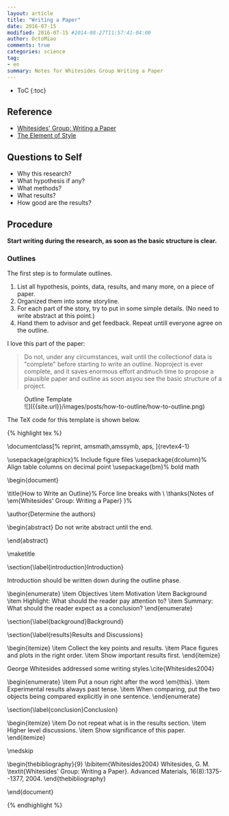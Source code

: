 ```yaml
---
layout: article
title: "Writing a Paper"
date: 2016-07-15
modified: 2016-07-15 #2014-08-27T11:57:41-04:00
author: OctoMiao
comments: true
categories: science
tag:
- en
summary: Notes for Whitesides Group Writing a Paper
---
```



* ToC
{:toc}


## Reference

* [Whitesides' Group: Writing a Paper](http://dx.doi.org/10.1002/adma.200400767)
* [The Element of Style](https://en.wikipedia.org/wiki/The_Elements_of_Style)

## Questions to Self

* Why this research?
* What hypothesis if any?
* What methods?
* What results?
* How good are the results?


## Procedure

**Start writing during the research, as soon as the basic structure is clear.**


### Outlines

The first step is to formulate outlines.

1. List all hypothesis, points, data, results, and many more, on a piece of paper.
2. Organized them into some storyline.
3. For each part of the story, try to put in some simple details. (No need to write abstract at this point.)
4. Hand them to advisor and get feedback. Repeat untill everyone agree on the outline.



I love this part of the paper:

>  Do not, under any circumstances, wait until the collectionof data is "complete" before starting to write an outline. Noproject is ever complete, and it saves enormous effort andmuch time to propose a plausible paper and outline as soon asyou see the basic structure of a project. 


<figure markdown="1">
<figcaption>
Outline Template
</figcaption>
![]({{site.url}}/images/posts/how-to-outline/how-to-outline.png)
</figure>



The TeX code for this template is shown below.

{% highlight tex %}

\documentclass[%
 reprint,
 amsmath,amssymb,
 aps,
]{revtex4-1}

\usepackage{graphicx}% Include figure files
\usepackage{dcolumn}% Align table columns on decimal point
\usepackage{bm}% bold math

\begin{document}


\title{How to Write an Outline}% Force line breaks with \\
\thanks{Notes of \em{Whitesides' Group: Writing a Paper} }%

\author{Determine the authors}



\begin{abstract}
Do not write abstract until the end.

\end{abstract}

\maketitle



\section{\label{introduction}Introduction}

Introduction should be written down during the outline phase.


\begin{enumerate}
    \item Objectives
    \item Motivation
    \item Background
    \item Highlight: What should the reader pay attention to?
    \item Summary: What should the reader expect as a conclusion?
\end{enumerate}


\section{\label{background}Background}

\section{\label{results}Results and Discussions}


\begin{itemize}
\item Collect the key points and results.
\item Place figures and plots in the right order.
\item Show important results first.
\end{itemize}


George Whitesides addressed some writing styles.\cite{Whitesides2004}

\begin{enumerate}
    \item Put a noun right after the word \em{this}.
    \item Experimental results always past tense.
    \item When comparing, put the two objects being compared explicitly in one sentence. 
\end{enumerate}



\section{\label{conclusion}Conclusion}

\begin{itemize}
    \item Do not repeat what is in the results section.
    \item Higher level discussions.
    \item Show significance of this paper.
\end{itemize}



\medskip
 
\begin{thebibliography}{9}
\bibitem{Whitesides2004}
Whitesides, G. M.
\textit{Whitesides' Group: Writing a Paper}. 
Advanced Materials, 16(8):1375--1377, 2004.
\end{thebibliography}




\end{document}

{% endhighlight %}




